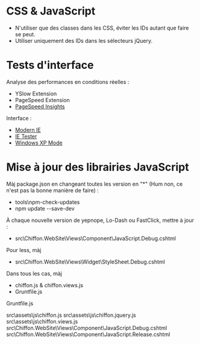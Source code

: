 CSS & JavaScript
================

* N'utiliser que des classes dans les CSS, éviter les IDs autant que faire se peut.
* Utiliser uniquement des IDs dans les sélecteurs jQuery.


Tests d'interface
=================

Analyse des performances en conditions réelles :
* YSlow Extension
* PageSpeed Extension
* [PageSpeed Insights](http://developers.google.com/speed/pagespeed/insights/)

Interface :
* [Modern IE](http://www.modern.ie/)
* [IE Tester](http://my-debugbar.com/wiki/IETester/HomePage)
* [Windows XP Mode](http://windows.microsoft.com/en-us/windows7/products/features/windows-xp-mode)


Mise à jour des librairies JavaScript
=====================================

Màj package.json en changeant toutes les version en "*" (Hum non, ce n'est pas la bonne manière
de faire) :
- tools\npm-check-updates
- npm update --save-dev

À chaque nouvelle version de yepnope, Lo-Dash ou FastClick, mettre à jour :
- src\Chiffon.WebSite\Views\Component\JavaScript.Debug.cshtml

Pour less, màj
- src\Chiffon.WebSite\Views\Widget\StyleSheet.Debug.cshtml

Dans tous les cas, màj
- chiffon.js & chiffon.views.js
- Gruntfile.js



Gruntfile.js

src\assets\js\chiffon.js
src\assets\js\chiffon.jquery.js
src\assets\js\chiffon.views.js
src\Chiffon.WebSite\Views\Component\JavaScript.Debug.cshtml
src\Chiffon.WebSite\Views\Component\JavaScript.Release.cshtml
